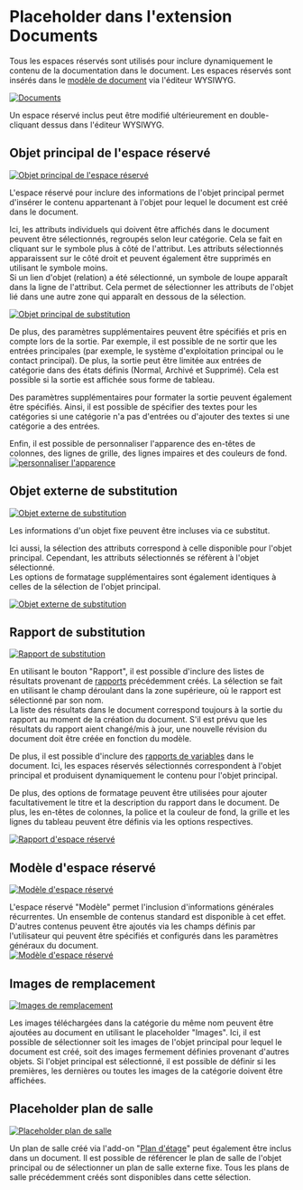 # Placeholder dans l'extension Documents

Tous les espaces réservés sont utilisés pour inclure dynamiquement le contenu de la documentation dans le document. Les espaces réservés sont insérés dans le [modèle de document](./document-templates.md) via l'éditeur WYSIWYG.

[![Documents](../../assets/images/en/i-doit-pro-add-ons/documents/placeholder/1-dph.png)](../../assets/images/en/i-doit-pro-add-ons/documents/placeholder/1-dph.png)

Un espace réservé inclus peut être modifié ultérieurement en double-cliquant dessus dans l'éditeur WYSIWYG.

Objet principal de l'espace réservé
-----------------------------------

[![Objet principal de l'espace réservé](../../assets/images/en/i-doit-pro-add-ons/documents/placeholder/2-dph.png)](../../assets/images/en/i-doit-pro-add-ons/documents/placeholder/2-dph.png)

L'espace réservé pour inclure des informations de l'objet principal permet d'insérer le contenu appartenant à l'objet pour lequel le document est créé dans le document.

Ici, les attributs individuels qui doivent être affichés dans le document peuvent être sélectionnés, regroupés selon leur catégorie. Cela se fait en cliquant sur le symbole plus à côté de l'attribut. Les attributs sélectionnés apparaissent sur le côté droit et peuvent également être supprimés en utilisant le symbole moins.  
Si un lien d'objet (relation) a été sélectionné, un symbole de loupe apparaît dans la ligne de l'attribut. Cela permet de sélectionner les attributs de l'objet lié dans une autre zone qui apparaît en dessous de la sélection.

[![Objet principal de substitution](../../assets/images/en/i-doit-pro-add-ons/documents/placeholder/3-dph.png)](../../assets/images/en/i-doit-pro-add-ons/documents/placeholder/3-dph.png)

De plus, des paramètres supplémentaires peuvent être spécifiés et pris en compte lors de la sortie. Par exemple, il est possible de ne sortir que les entrées principales (par exemple, le système d'exploitation principal ou le contact principal). De plus, la sortie peut être limitée aux entrées de catégorie dans des états définis (Normal, Archivé et Supprimé). Cela est possible si la sortie est affichée sous forme de tableau.

Des paramètres supplémentaires pour formater la sortie peuvent également être spécifiés. Ainsi, il est possible de spécifier des textes pour les catégories si une catégorie n'a pas d'entrées ou d'ajouter des textes si une catégorie a des entrées.

Enfin, il est possible de personnaliser l'apparence des en-têtes de colonnes, des lignes de grille, des lignes impaires et des couleurs de fond.  
[![personnaliser l'apparence](../../assets/images/en/i-doit-pro-add-ons/documents/placeholder/4-dph.png)](../../assets/images/en/i-doit-pro-add-ons/documents/placeholder/4-dph.png)

Objet externe de substitution
-------------------------------

[![Objet externe de substitution](../../assets/images/en/i-doit-pro-add-ons/documents/placeholder/5-dph.png)](../../assets/images/en/i-doit-pro-add-ons/documents/placeholder/5-dph.png)

Les informations d'un objet fixe peuvent être incluses via ce substitut.

Ici aussi, la sélection des attributs correspond à celle disponible pour l'objet principal. Cependant, les attributs sélectionnés se réfèrent à l'objet sélectionné.  
Les options de formatage supplémentaires sont également identiques à celles de la sélection de l'objet principal.

[![Objet externe de substitution](../../assets/images/en/i-doit-pro-add-ons/documents/placeholder/6-dph.png)](../../assets/images/en/i-doit-pro-add-ons/documents/placeholder/6-dph.png)

Rapport de substitution
-----------------------

[![Rapport de substitution](../../assets/images/en/i-doit-pro-add-ons/documents/placeholder/7-dph.png)](../../assets/images/en/i-doit-pro-add-ons/documents/placeholder/7-dph.png)

En utilisant le bouton "Rapport", il est possible d'inclure des listes de résultats provenant de [rapports](../../evaluation/report-manager.md) précédemment créés. La sélection se fait en utilisant le champ déroulant dans la zone supérieure, où le rapport est sélectionné par son nom.  
La liste des résultats dans le document correspond toujours à la sortie du rapport au moment de la création du document. S'il est prévu que les résultats du rapport aient changé/mis à jour, une nouvelle révision du document doit être créée en fonction du modèle. 



De plus, il est possible d'inclure des [rapports de variables](../../evaluation/variable-reports.md) dans le document. Ici, les espaces réservés sélectionnés correspondent à l'objet principal et produisent dynamiquement le contenu pour l'objet principal.

De plus, des options de formatage peuvent être utilisées pour ajouter facultativement le titre et la description du rapport dans le document. De plus, les en-têtes de colonnes, la police et la couleur de fond, la grille et les lignes du tableau peuvent être définis via les options respectives.

[![Rapport d'espace réservé](../../assets/images/en/i-doit-pro-add-ons/documents/placeholder/8-dph.png)](../../assets/images/en/i-doit-pro-add-ons/documents/placeholder/8-dph.png)

Modèle d'espace réservé
-----------------------

[![Modèle d'espace réservé](../../assets/images/en/i-doit-pro-add-ons/documents/placeholder/9-dph.png)](../../assets/images/en/i-doit-pro-add-ons/documents/placeholder/9-dph.png)

L'espace réservé "Modèle" permet l'inclusion d'informations générales récurrentes. Un ensemble de contenus standard est disponible à cet effet. D'autres contenus peuvent être ajoutés via les champs définis par l'utilisateur qui peuvent être spécifiés et configurés dans les paramètres généraux du document.  
[![Modèle d'espace réservé](../../assets/images/en/i-doit-pro-add-ons/documents/placeholder/10-dph.png)](../../assets/images/en/i-doit-pro-add-ons/documents/placeholder/10-dph.png)

Images de remplacement
------------------

[![Images de remplacement](../../assets/images/en/i-doit-pro-add-ons/documents/placeholder/11-dph.png)](../../assets/images/en/i-doit-pro-add-ons/documents/placeholder/11-dph.png)

Les images téléchargées dans la catégorie du même nom peuvent être ajoutées au document en utilisant le placeholder "Images". Ici, il est possible de sélectionner soit les images de l'objet principal pour lequel le document est créé, soit des images fermement définies provenant d'autres objets. Si l'objet principal est sélectionné, il est possible de définir si les premières, les dernières ou toutes les images de la catégorie doivent être affichées.

Placeholder plan de salle
---------------------

[![Placeholder plan de salle](../../assets/images/en/i-doit-pro-add-ons/documents/placeholder/12-dph.png)](../../assets/images/en/i-doit-pro-add-ons/documents/placeholder/12-dph.png)

Un plan de salle créé via l'add-on "[Plan d'étage](../floorplan.md)" peut également être inclus dans un document. Il est possible de référencer le plan de salle de l'objet principal ou de sélectionner un plan de salle externe fixe. Tous les plans de salle précédemment créés sont disponibles dans cette sélection.
